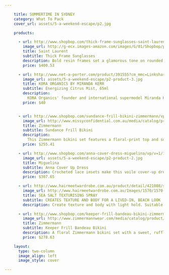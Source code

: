 ```yaml
---

    title: SUMMERTIME IN SYDNEY
    category: What To Pack
    cover_url: assets/5-a-weekend-escape/p2.jpg

    products:

      - url: http://www.shopbop.com/thick-frame-sunglasses-saint-laurent/vp/v=1/1543677125.htm?folderID=2534374302159432&fm=other-shopbysize&colorId=43256&extid=affprg-4441350
        image_url: http://g-ecx.images-amazon.com/images/G/01/Shopbop/p/pcs/products/yvesl/yvesl2006143256/yvesl2006143256_q3_1-0.jpg
        title: Saint Laurent
        subtitle: Thick Frame Sunglasses
        description: Bold resin frames set a glamorous tone on rounded Saint Laurent sunglasses. Gradient lenses. Case and cleaning cloth included.
        price: $400.53

      - url: http://www.net-a-porter.com/product/391555?cm_mmc=LinkshareUK-_-QFGLnEolOWg-_-Custom-_-LinkBuilder&siteID=QFGLnEolOWg-hZ4jSJOCseA0.2htB4ujsQ
        image_url: assets/5-a-weekend-escape/p2-product-3.jpg
        title: KORA ORGANICS BY MIRANDA KERR
        subtitle: Energizing Citrus Mist, 65ml
        description:
          KORA Organics' founder and international supermodel Miranda Kerr vows she "won't leave home without" this uplifting spritz. Its energizing combination of Bergamot, Orange, Aloe Vera - alongside Kerr's beloved Noni Extract - not only smell sumptuous but help to maintain soft, supple skin.
        price: $40


      - url: http://www.shopbop.com/sundance-frill-bikini-zimmermann/vp/v=1/1502374568.htm?folderID=2534374302067620&fm=other-shopbysize&colorId=55370&extid=affprg-4441350
        image_url: http://www.missyconfidential.com.au/media/catalog/product/cache/1/thumbnail/9df78eab33525d08d6e5fb8d27136e95/c/a/caitlin-reid-image-8_1_7.jpg
        title: Zimmermann
        subtitle: Sundance Frill Bikini
        description:
          This Zimmermann bikini set features a floral-print top and solid bottoms. The top is detailed with feminine ruffles, and side boning provides structure. A silver-tone hook-and-eye fastens the back, and an optional halter strap fastens behind the neck. Lined.
        price: $255.41

      - url: http://www.shopbop.com/anna-cover-dress-miguelina/vp/v=1/1502048329.htm?folderID=2534374302024726&fm=other-shopbysize&colorId=12397&extid=affprg-4441350
        image_url: assets/5-a-weekend-escape/p2-product-2.jpg
        title: Miguelina
        subtitle: Anna Cover Up Dress
        description: Crocheted lace insets make this voile cover-up dress an elegant poolside layer. Scalloped hem. Spaghetti straps. Semi-sheer.
        price: $307.65

      - url: http://www.hairmeetwardrobe.com.au/product/detail/421008/sea-salt-texturising-spray
        image_url: http://www.hairmeetwardrobe.com.au/Images/1570/1570-420253-TG_P_C_SSTS_300x300_00.png
        title: SEA SALT TEXTURISING SPRAY
        subtitle: CREATES TEXTURE AND BODY FOR A LIVED-IN, BEACH LOOK
        description: Create texture and body with light hold. Suitable for all hair types and perfect for achieving a lived-in, beach look. Spray evenly from root to tip, on towel-dried or dry hair and work though to create tousled waves with natural movement.

      - url: http://www.shopbop.com/keeper-frill-bandeau-bikini-zimmermann/vp/v=1/1555961160.htm?folderID=2534374302067620&fm=other-shopbysize&colorId=55366&extid=affprg-4441350
        image_url: http://www.zimmermannwear.com/media/catalog/product/cache/1/image/9df78eab33525d08d6e5fb8d27136e95/1/_/1.7082wkee.def.keeper-frill-bandeau-bikini-desert_floral-back.jpg
        title: Zimmermann
        subtitle: Keeper Frill Bandeau Bikini
        description: A floral Zimmermann bikini set with a sweet, ruffled bandeau top. Gold-tone buckle closure. Optional shoulder straps. Lined.
        price: $278.63

    layout:
      type: two-column
      image_align: left
      image_style: cover

---
```

